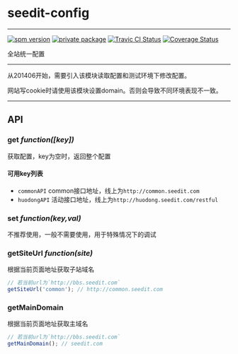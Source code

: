 # seedit-config

---

[![spm version](http://moekit.com/badge/seedit-config)](http://moekit.com/package/seedit-config)
[![private package](http://moekit.com/privateBadge/bozhong)](http://moekit.com/package/seedit-config)
[![Travic CI Status](https://travis-ci.org/MoeKit/seedit-config.svg)](https://travis-ci.org/MoeKit/seedit-config)
[![Coverage Status](http://img.shields.io/coveralls/MoeKit/seedit-config.svg)](https://coveralls.io/r/MoeKit/seedit-config?branch=master)

全站统一配置

---

从201406开始，需要引入该模块读取配置和测试环境下修改配置。

网站写cookie时请使用该模块设置domain。否则会导致不同环境表现不一致。

---



## API

### get <em>function([key])</em>
获取配置，key为空时，返回整个配置

#### 可用key列表

+ `commonAPI`  common接口地址，线上为`http://common.seedit.com`
+ `huodongAPI` 活动接口地址，线上为`http://huodong.seedit.com/restful`

### set <em>function(key,val)</em>
不推荐使用，一般不需要使用，用于特殊情况下的调试

### getSiteUrl <em>function(site)</em>
根据当前页面地址获取子站域名

```javascript
// 若当前url为`http://bbs.seedit.com`
getSiteUrl('common'); // http://common.seedit.com

```

### getMainDomain
根据当前页面地址获取主域名

```javascript
// 若当前url为`http://bbs.seedit.com`
getMainDomain(); // seedit.com

```


